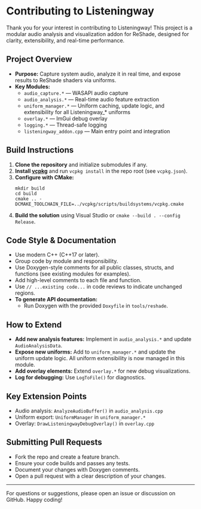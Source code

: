 # Contributing to Listeningway

Thank you for your interest in contributing to Listeningway! This project is a modular audio analysis and visualization addon for ReShade, designed for clarity, extensibility, and real-time performance.

## Project Overview
- **Purpose:** Capture system audio, analyze it in real time, and expose results to ReShade shaders via uniforms.
- **Key Modules:**
  - `audio_capture.*` — WASAPI audio capture
  - `audio_analysis.*` — Real-time audio feature extraction
  - `uniform_manager.*` — Uniform caching, update logic, and extensibility for all Listeningway_* uniforms
  - `overlay.*` — ImGui debug overlay
  - `logging.*` — Thread-safe logging
  - `listeningway_addon.cpp` — Main entry point and integration

## Build Instructions
1. **Clone the repository** and initialize submodules if any.
2. **Install [vcpkg](https://github.com/microsoft/vcpkg)** and run `vcpkg install` in the repo root (see `vcpkg.json`).
3. **Configure with CMake:**
   ```
   mkdir build
   cd build
   cmake .. -DCMAKE_TOOLCHAIN_FILE=../vcpkg/scripts/buildsystems/vcpkg.cmake
   ```
4. **Build the solution** using Visual Studio or `cmake --build . --config Release`.

## Code Style & Documentation
- Use modern C++ (C++17 or later).
- Group code by module and responsibility.
- Use Doxygen-style comments for all public classes, structs, and functions (see existing modules for examples).
- Add high-level comments to each file and function.
- Use `// ...existing code...` in code reviews to indicate unchanged regions.
- **To generate API documentation:**
  - Run Doxygen with the provided `Doxyfile` in `tools/reshade`.

## How to Extend
- **Add new analysis features:** Implement in `audio_analysis.*` and update `AudioAnalysisData`.
- **Expose new uniforms:** Add to `uniform_manager.*` and update the uniform update logic. All uniform extensibility is now managed in this module.
- **Add overlay elements:** Extend `overlay.*` for new debug visualizations.
- **Log for debugging:** Use `LogToFile()` for diagnostics.

## Key Extension Points
- Audio analysis: `AnalyzeAudioBuffer()` in `audio_analysis.cpp`
- Uniform export: `UniformManager` in `uniform_manager.*`
- Overlay: `DrawListeningwayDebugOverlay()` in `overlay.cpp`

## Submitting Pull Requests
- Fork the repo and create a feature branch.
- Ensure your code builds and passes any tests.
- Document your changes with Doxygen comments.
- Open a pull request with a clear description of your changes.

---
For questions or suggestions, please open an issue or discussion on GitHub. Happy coding!
